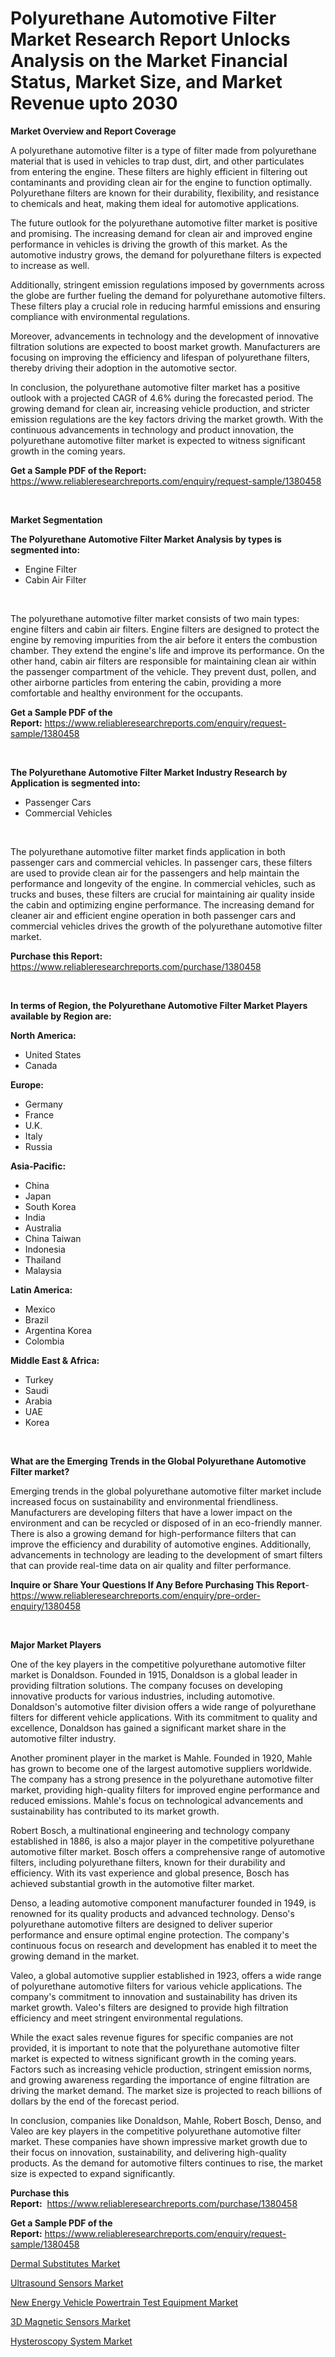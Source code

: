 <p><h1>Polyurethane Automotive Filter Market Research Report Unlocks Analysis on the Market Financial Status, Market Size, and Market Revenue upto 2030</h1></p><p><strong>Market Overview and Report Coverage</strong></p>
<p><p>A polyurethane automotive filter is a type of filter made from polyurethane material that is used in vehicles to trap dust, dirt, and other particulates from entering the engine. These filters are highly efficient in filtering out contaminants and providing clean air for the engine to function optimally. Polyurethane filters are known for their durability, flexibility, and resistance to chemicals and heat, making them ideal for automotive applications.</p><p>The future outlook for the polyurethane automotive filter market is positive and promising. The increasing demand for clean air and improved engine performance in vehicles is driving the growth of this market. As the automotive industry grows, the demand for polyurethane filters is expected to increase as well.</p><p>Additionally, stringent emission regulations imposed by governments across the globe are further fueling the demand for polyurethane automotive filters. These filters play a crucial role in reducing harmful emissions and ensuring compliance with environmental regulations.</p><p>Moreover, advancements in technology and the development of innovative filtration solutions are expected to boost market growth. Manufacturers are focusing on improving the efficiency and lifespan of polyurethane filters, thereby driving their adoption in the automotive sector.</p><p>In conclusion, the polyurethane automotive filter market has a positive outlook with a projected CAGR of 4.6% during the forecasted period. The growing demand for clean air, increasing vehicle production, and stricter emission regulations are the key factors driving the market growth. With the continuous advancements in technology and product innovation, the polyurethane automotive filter market is expected to witness significant growth in the coming years.</p></p>
<p><strong>Get a Sample PDF of the Report:</strong> <a href="https://www.reliableresearchreports.com/enquiry/request-sample/1380458">https://www.reliableresearchreports.com/enquiry/request-sample/1380458</a></p>
<p>&nbsp;</p>
<p><strong>Market Segmentation</strong></p>
<p><strong>The Polyurethane Automotive Filter Market Analysis by types is segmented into:</strong></p>
<p><ul><li>Engine Filter</li><li>Cabin Air Filter</li></ul></p>
<p>&nbsp;</p>
<p><p>The polyurethane automotive filter market consists of two main types: engine filters and cabin air filters. Engine filters are designed to protect the engine by removing impurities from the air before it enters the combustion chamber. They extend the engine's life and improve its performance. On the other hand, cabin air filters are responsible for maintaining clean air within the passenger compartment of the vehicle. They prevent dust, pollen, and other airborne particles from entering the cabin, providing a more comfortable and healthy environment for the occupants.</p></p>
<p><strong>Get a Sample PDF of the Report:</strong>&nbsp;<a href="https://www.reliableresearchreports.com/enquiry/request-sample/1380458">https://www.reliableresearchreports.com/enquiry/request-sample/1380458</a></p>
<p>&nbsp;</p>
<p><strong>The Polyurethane Automotive Filter Market Industry Research by Application is segmented into:</strong></p>
<p><ul><li>Passenger Cars</li><li>Commercial Vehicles</li></ul></p>
<p>&nbsp;</p>
<p><p>The polyurethane automotive filter market finds application in both passenger cars and commercial vehicles. In passenger cars, these filters are used to provide clean air for the passengers and help maintain the performance and longevity of the engine. In commercial vehicles, such as trucks and buses, these filters are crucial for maintaining air quality inside the cabin and optimizing engine performance. The increasing demand for cleaner air and efficient engine operation in both passenger cars and commercial vehicles drives the growth of the polyurethane automotive filter market.</p></p>
<p><strong>Purchase this Report:</strong>&nbsp; <a href="https://www.reliableresearchreports.com/purchase/1380458">https://www.reliableresearchreports.com/purchase/1380458</a></p>
<p>&nbsp;</p>
<p><strong>In terms of Region, the Polyurethane Automotive Filter Market Players available by Region are:</strong></p>
<p>
    <p> <strong> North America: </strong>
        <ul>
            <li>United States</li>
            <li>Canada</li>
        </ul>
        </p> 
    <p> <strong> Europe: </strong>
        <ul>
            <li>Germany</li>
            <li>France</li>
            <li>U.K.</li>
            <li>Italy</li>
            <li>Russia</li>
        </ul>
        </p> 
    <p> <strong> Asia-Pacific: </strong>
        <ul>
            <li>China</li>
            <li>Japan</li>
            <li>South Korea</li>
            <li>India</li>
            <li>Australia</li>
            <li>China Taiwan</li>
            <li>Indonesia</li>
            <li>Thailand</li>
            <li>Malaysia</li>
        </ul>
        </p> 
    <p> <strong> Latin America: </strong>
        <ul>
            <li>Mexico</li>
            <li>Brazil</li>
            <li>Argentina Korea</li>
            <li>Colombia</li>
        </ul>
        </p> 
    <p> <strong> Middle East & Africa: </strong>
        <ul>
            <li>Turkey</li>
            <li>Saudi</li>
            <li>Arabia</li>
            <li>UAE</li>
            <li>Korea</li>
        </ul>
    </p>
    </p>
<p>&nbsp;</p>
<p><strong>What are the Emerging Trends in the Global Polyurethane Automotive Filter market?</strong></p>
<p><p>Emerging trends in the global polyurethane automotive filter market include increased focus on sustainability and environmental friendliness. Manufacturers are developing filters that have a lower impact on the environment and can be recycled or disposed of in an eco-friendly manner. There is also a growing demand for high-performance filters that can improve the efficiency and durability of automotive engines. Additionally, advancements in technology are leading to the development of smart filters that can provide real-time data on air quality and filter performance.</p></p>
<p><strong>Inquire or Share Your Questions If Any Before Purchasing This Report</strong>- <a href="https://www.reliableresearchreports.com/enquiry/pre-order-enquiry/1380458">https://www.reliableresearchreports.com/enquiry/pre-order-enquiry/1380458</a></p>
<p>&nbsp;</p>
<p><strong>Major Market Players</strong></p>
<p><p>One of the key players in the competitive polyurethane automotive filter market is Donaldson. Founded in 1915, Donaldson is a global leader in providing filtration solutions. The company focuses on developing innovative products for various industries, including automotive. Donaldson's automotive filter division offers a wide range of polyurethane filters for different vehicle applications. With its commitment to quality and excellence, Donaldson has gained a significant market share in the automotive filter industry.</p><p>Another prominent player in the market is Mahle. Founded in 1920, Mahle has grown to become one of the largest automotive suppliers worldwide. The company has a strong presence in the polyurethane automotive filter market, providing high-quality filters for improved engine performance and reduced emissions. Mahle's focus on technological advancements and sustainability has contributed to its market growth.</p><p>Robert Bosch, a multinational engineering and technology company established in 1886, is also a major player in the competitive polyurethane automotive filter market. Bosch offers a comprehensive range of automotive filters, including polyurethane filters, known for their durability and efficiency. With its vast experience and global presence, Bosch has achieved substantial growth in the automotive filter market.</p><p>Denso, a leading automotive component manufacturer founded in 1949, is renowned for its quality products and advanced technology. Denso's polyurethane automotive filters are designed to deliver superior performance and ensure optimal engine protection. The company's continuous focus on research and development has enabled it to meet the growing demand in the market.</p><p>Valeo, a global automotive supplier established in 1923, offers a wide range of polyurethane automotive filters for various vehicle applications. The company's commitment to innovation and sustainability has driven its market growth. Valeo's filters are designed to provide high filtration efficiency and meet stringent environmental regulations.</p><p>While the exact sales revenue figures for specific companies are not provided, it is important to note that the polyurethane automotive filter market is expected to witness significant growth in the coming years. Factors such as increasing vehicle production, stringent emission norms, and growing awareness regarding the importance of engine filtration are driving the market demand. The market size is projected to reach billions of dollars by the end of the forecast period.</p><p>In conclusion, companies like Donaldson, Mahle, Robert Bosch, Denso, and Valeo are key players in the competitive polyurethane automotive filter market. These companies have shown impressive market growth due to their focus on innovation, sustainability, and delivering high-quality products. As the demand for automotive filters continues to rise, the market size is expected to expand significantly.</p></p>
<p><strong>Purchase this Report:</strong>&nbsp;&nbsp;<a href="https://www.reliableresearchreports.com/purchase/1380458">https://www.reliableresearchreports.com/purchase/1380458</a></p>
<p></p>
<p><strong>Get a Sample PDF of the Report:</strong>&nbsp;<a href="https://www.reliableresearchreports.com/enquiry/request-sample/1380458">https://www.reliableresearchreports.com/enquiry/request-sample/1380458</a></p>
<p><p><a href="https://www.linkedin.com/pulse/dermal-substitutes-market-share-amp-new-trends-analysis-fqq8e/">Dermal Substitutes Market</a></p><p><a href="https://medium.com/@santosh735584/ultrasound-sensors-market-exploring-market-share-market-trends-and-future-growth-0101be513258">Ultrasound Sensors Market</a></p><p><a href="https://github.com/rahu1506/Market-Research-Report-List-1/blob/main/new-energy-vehicle-powertrain-test-equipment-market.md">New Energy Vehicle Powertrain Test Equipment Market</a></p><p><a href="https://medium.com/@ridhantakke90/3d-magnetic-sensors-market-share-evolution-and-market-growth-trends-2023-2030-0ca268207b27">3D Magnetic Sensors Market</a></p><p><a href="https://www.linkedin.com/pulse/hysteroscopy-system-market-share-amp-new-trends-analysis-kskwe/">Hysteroscopy System Market</a></p></p>